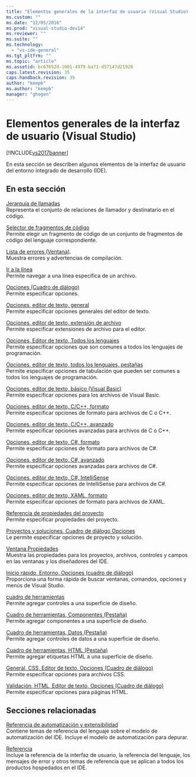 ```yaml
---
title: "Elementos generales de la interfaz de usuario (Visual Studio) | Microsoft Docs"
ms.custom: ""
ms.date: "12/05/2016"
ms.prod: "visual-studio-dev14"
ms.reviewer: ""
ms.suite: ""
ms.technology: 
  - "vs-ide-general"
ms.tgt_pltfrm: ""
ms.topic: "article"
ms.assetid: bc67652d-1001-4979-ba71-d57147d21928
caps.latest.revision: 35
caps.handback.revision: 35
author: "kempb"
ms.author: "kempb"
manager: "ghogen"
---
```

# Elementos generales de la interfaz de usuario (Visual Studio)
[!INCLUDE[vs2017banner](../../code-quality/includes/vs2017banner.md)]

En esta sección se describen algunos elementos de la interfaz de usuario del entorno integrado de desarrollo \(IDE\).  
  
## En esta sección  
 [Jerarquía de llamadas](../../ide/reference/call-hierarchy.md)  
 Representa el conjunto de relaciones de llamador y destinatario en el código.  
  
 [Selector de fragmentos de código](../../ide/reference/code-snippet-picker.md)  
 Permite elegir un fragmento de código de un conjunto de fragmentos de código del lenguaje correspondiente.  
  
 [Lista de errores \(Ventana\)](../../ide/reference/error-list-window.md).  
 Muestra errores y advertencias de compilación.  
  
 [Ir a la línea](../../ide/reference/go-to-line.md)  
 Permite navegar a una línea específica de un archivo.  
  
 [Opciones \(Cuadro de diálogo\)](../../ide/reference/options-dialog-box-visual-studio.md)  
 Permite especificar opciones.  
  
 [Opciones, editor de texto, general](../../ide/reference/options-text-editor-general.md)  
 Permite especificar opciones generales del editor de texto.  
  
 [Opciones, editor de texto, extensión de archivo](../../ide/reference/options-text-editor-file-extension.md)  
 Permite especificar extensiones de archivo para el editor.  
  
 [Opciones, Editor de texto, Todos los lenguajes](../../ide/reference/options-text-editor-all-languages.md)  
 Permite especificar opciones que son comunes a todos los lenguajes de programación.  
  
 [Opciones, editor de texto, todos los lenguajes, pestañas](../../ide/reference/options-text-editor-all-languages-tabs.md)  
 Permite especificar opciones de tabulación que pueden ser comunes a todos los lenguajes de programación.  
  
 [Opciones, editor de texto, básico \(Visual Basic\)](../../ide/reference/options-text-editor-basic-visual-basic.md)  
 Permite especificar opciones para los archivos de Visual Basic.  
  
 [Opciones, editor de texto, C\/C\+\+, formato](../../ide/reference/options-text-editor-c-cpp-formatting.md)  
 Permite especificar opciones de formato para archivos de C o C\+\+.  
  
 [Opciones, editor de texto, C\/C\+\+, avanzado](../../ide/reference/options-text-editor-c-cpp-advanced.md)  
 Permite especificar opciones avanzadas para archivos de C o C\+\+.  
  
 [Opciones, editor de texto, C\#, formato](../../ide/reference/options-text-editor-csharp-formatting.md)  
 Permite especificar opciones de formato para archivos de C\#.  
  
 [Opciones, editor de texto, C\#, avanzado](../../ide/reference/options-text-editor-csharp-advanced.md)  
 Permite especificar opciones avanzadas para archivos de C\#.  
  
 [Opciones, editor de texto, C\#, IntelliSense](../../ide/reference/options-text-editor-csharp-intellisense.md)  
 Permite especificar opciones de IntelliSense para archivos de C\#.  
  
 [Opciones, editor de texto, XAML, formato](../../ide/reference/options-text-editor-xaml-formatting.md)  
 Permite especificar opciones de formato para archivos de XAML.  
  
 [Referencia de propiedades del proyecto](../../ide/reference/project-properties-reference.md)  
 Permite especificar propiedades del proyecto.  
  
 [Proyectos y soluciones, Cuadro de diálogo Opciones](../../ide/reference/projects-and-solutions-options-dialog-box.md)  
 Le permite especificar opciones de proyecto y solución.  
  
 [Ventana Propiedades](../../ide/reference/properties-window.md)  
 Muestra las propiedades para los proyectos, archivos, controles y campos en las ventanas y los diseñadores del IDE.  
  
 [Inicio rápido, Entorno, Opciones \(cuadro de diálogo\)](../../ide/reference/quick-launch-environment-options-dialog-box.md)  
 Proporciona una forma rápida de buscar ventanas, comandos, opciones y menús de Visual Studio.  
  
 [cuadro de herramientas](../../ide/reference/toolbox.md)  
 Permite agregar controles a una superficie de diseño.  
  
 [Cuadro de herramientas, Componentes \(Pestaña\)](../../ide/reference/toolbox-components-tab.md)  
 Permite agregar componentes a una superficie de diseño.  
  
 [Cuadro de herramientas, Datos \(Pestaña\)](../../ide/reference/toolbox-data-tab.md)  
 Permite agregar controles de datos a una superficie de diseño.  
  
 [Cuadro de herramientas, HTML \(Pestaña\)](../../ide/reference/toolbox-html-tab.md)  
 Permite agregar etiquetas HTML a una superficie de diseño.  
  
 [General, CSS, Editor de texto, Opciones \(Cuadro de diálogo\)](../Topic/General,%20CSS,%20Text%20Editor,%20Options%20Dialog%20Box.md)  
 Permite especificar opciones para archivos CSS.  
  
 [Validación, HTML, Editor de texto, Opciones \(Cuadro de diálogo\)](../Topic/Validation,%20HTML,%20Text%20Editor,%20Options%20Dialog%20Box.md)  
 Permite especificar opciones para páginas HTML.  
  
## Secciones relacionadas  
 [Referencia de automatización y extensibilidad](../Topic/Automation%20and%20Extensibility%20Reference.md)  
 Contiene temas de referencia del lenguaje sobre el modelo de automatización del IDE.  Incluye el modelo de automatización para depurar.  
  
 [Referencia](../../ide/reference/visual-studio-reference.md)  
 Incluye la referencia de la interfaz de usuario, la referencia del lenguaje, los mensajes de error y otros temas de referencia que se aplican a todos los productos hospedados en el IDE.